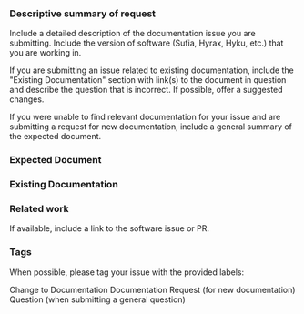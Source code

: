 ### Descriptive summary of request

Include a detailed description of the documentation issue you are submitting. Include
the version of software (Sufia, Hyrax, Hyku, etc.) that you are working in.

If you are submitting an issue related to existing documentation, include the "Existing Documentation" section
with link(s) to the document in question and describe the question that is incorrect. If possible, offer a suggested
changes.

If you were unable to find relevant documentation for your issue and are submitting a request for new documentation,
include a general summary of the expected document.

### Expected Document

### Existing Documentation

### Related work

If available, include a link to the software issue or PR.

### Tags

When possible, please tag your issue with the provided labels:

Change to Documentation
Documentation Request (for new documentation)
Question (when submitting a general question)
